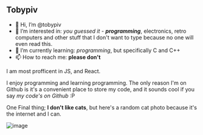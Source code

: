 ## Tobypiv

- 👋 Hi, I’m @tobypiv
- 👀 I’m interested in: *you guessed it - **programming***, electronics, retro computers and other stuff that I don't want to type because no one will even read this.
- 🌱 I’m currently learning: *programming*, but specifically C and C++
- 📫 How to reach me: **please don't**

I am most profficent in JS, and React.

I enjoy programming and learning programming. The only reason I'm on Github is it's a convenient place to store my code, and it sounds cool if you say *my code's on Github* :P 

One Final thing; **I don't like cats**, but here's a random cat photo because it's the internet and I can.

![image](https://user-images.githubusercontent.com/88910996/147890012-8bb28080-3116-4b00-b100-ebd9fa780b22.png)

<!---
tobypiv/tobypiv is a ✨ special ✨ repository because its `README.md` (this file) appears on your GitHub profile.
You can click the Preview link to take a look at your changes.
--->
